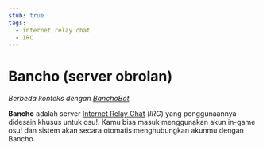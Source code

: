 ```yaml
---
stub: true
tags:
  - internet relay chat
  - IRC
---
```


# Bancho (server obrolan)

*Berbeda konteks dengan [BanchoBot](/wiki/BanchoBot).*

**Bancho** adalah server [Internet Relay Chat](/wiki/Internet_Relay_Chat) (*IRC*) yang penggunaannya didesain khusus untuk osu!. Kamu bisa masuk menggunakan akun in-game osu! dan sistem akan secara otomatis menghubungkan akunmu dengan Bancho.
